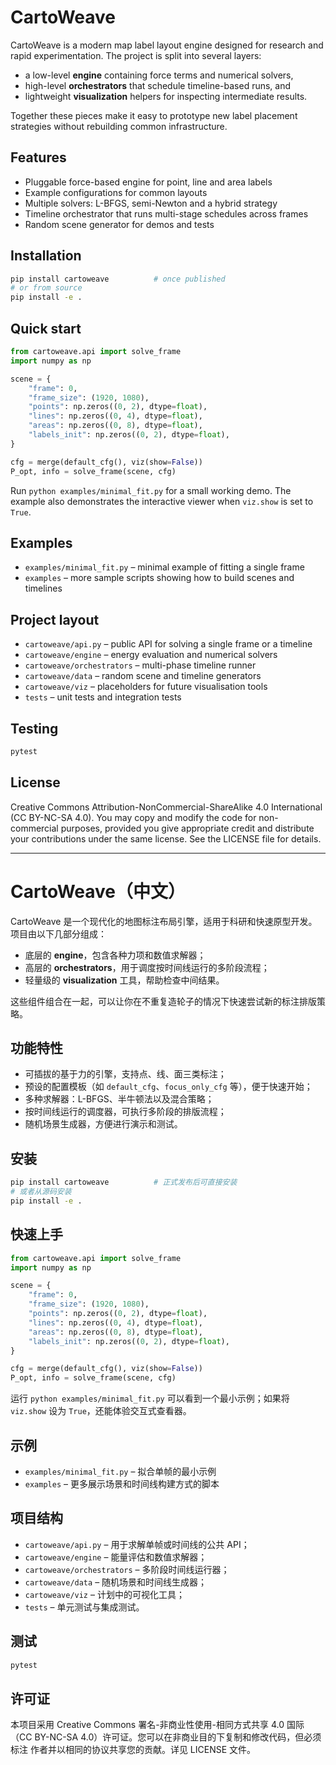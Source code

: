 # CartoWeave

CartoWeave is a modern map label layout engine designed for research and rapid
experimentation. The project is split into several layers:

* a low-level **engine** containing force terms and numerical solvers,
* high-level **orchestrators** that schedule timeline-based runs, and
* lightweight **visualization** helpers for inspecting intermediate results.

Together these pieces make it easy to prototype new label placement strategies
without rebuilding common infrastructure.

## Features

* Pluggable force-based engine for point, line and area labels
* Example configurations for common layouts
* Multiple solvers: L-BFGS, semi-Newton and a hybrid strategy
* Timeline orchestrator that runs multi-stage schedules across frames
* Random scene generator for demos and tests

## Installation

```bash
pip install cartoweave          # once published
# or from source
pip install -e .
```

## Quick start

```python
from cartoweave.api import solve_frame
import numpy as np

scene = {
    "frame": 0,
    "frame_size": (1920, 1080),
    "points": np.zeros((0, 2), dtype=float),
    "lines": np.zeros((0, 4), dtype=float),
    "areas": np.zeros((0, 8), dtype=float),
    "labels_init": np.zeros((0, 2), dtype=float),
}

cfg = merge(default_cfg(), viz(show=False))
P_opt, info = solve_frame(scene, cfg)
```

Run `python examples/minimal_fit.py` for a small working demo. The example also
demonstrates the interactive viewer when ``viz.show`` is set to ``True``.

## Examples

* `examples/minimal_fit.py` – minimal example of fitting a single frame
* `examples` – more sample scripts showing how to build scenes and timelines

## Project layout

* `cartoweave/api.py` – public API for solving a single frame or a timeline
* `cartoweave/engine` – energy evaluation and numerical solvers
* `cartoweave/orchestrators` – multi-phase timeline runner
* `cartoweave/data` – random scene and timeline generators
* `cartoweave/viz` – placeholders for future visualisation tools
* `tests` – unit tests and integration tests

## Testing

```bash
pytest
```

## License

Creative Commons Attribution-NonCommercial-ShareAlike 4.0 International
(CC BY-NC-SA 4.0). You may copy and modify the code for non-commercial
purposes, provided you give appropriate credit and distribute your
contributions under the same license. See the LICENSE file for details.

---

# CartoWeave（中文）

CartoWeave 是一个现代化的地图标注布局引擎，适用于科研和快速原型开发。项目由以下几部分组成：

* 底层的 **engine**，包含各种力项和数值求解器；
* 高层的 **orchestrators**，用于调度按时间线运行的多阶段流程；
* 轻量级的 **visualization** 工具，帮助检查中间结果。

这些组件组合在一起，可以让你在不重复造轮子的情况下快速尝试新的标注排版策略。

## 功能特性

* 可插拔的基于力的引擎，支持点、线、面三类标注；
* 预设的配置模板（如 `default_cfg`、`focus_only_cfg` 等），便于快速开始；
* 多种求解器：L-BFGS、半牛顿法以及混合策略；
* 按时间线运行的调度器，可执行多阶段的排版流程；
* 随机场景生成器，方便进行演示和测试。

## 安装

```bash
pip install cartoweave          # 正式发布后可直接安装
# 或者从源码安装
pip install -e .
```

## 快速上手

```python
from cartoweave.api import solve_frame
import numpy as np

scene = {
    "frame": 0,
    "frame_size": (1920, 1080),
    "points": np.zeros((0, 2), dtype=float),
    "lines": np.zeros((0, 4), dtype=float),
    "areas": np.zeros((0, 8), dtype=float),
    "labels_init": np.zeros((0, 2), dtype=float),
}

cfg = merge(default_cfg(), viz(show=False))
P_opt, info = solve_frame(scene, cfg)
```

运行 `python examples/minimal_fit.py` 可以看到一个最小示例；如果将
``viz.show`` 设为 ``True``，还能体验交互式查看器。

## 示例

* `examples/minimal_fit.py` – 拟合单帧的最小示例
* `examples` – 更多展示场景和时间线构建方式的脚本

## 项目结构

* `cartoweave/api.py` – 用于求解单帧或时间线的公共 API；
* `cartoweave/engine` – 能量评估和数值求解器；
* `cartoweave/orchestrators` – 多阶段时间线运行器；
* `cartoweave/data` – 随机场景和时间线生成器；
* `cartoweave/viz` – 计划中的可视化工具；
* `tests` – 单元测试与集成测试。

## 测试

```bash
pytest
```

## 许可证

本项目采用 Creative Commons 署名-非商业性使用-相同方式共享 4.0 国际
（CC BY-NC-SA 4.0）许可证。您可以在非商业目的下复制和修改代码，但必须标注
作者并以相同的协议共享您的贡献。详见 LICENSE 文件。

